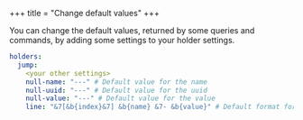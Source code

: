 +++
title = "Change default values"
+++

You can change the default values, returned by some queries and commands, by adding some settings to your holder settings.

```yaml
holders:
  jump:
    <your other settings>
    null-name: "---" # Default value for the name
    null-uuid: "---" # Default value for the uuid
    null-value: "---" # Default value for the value
    line: "&7[&b{index}&7] &b{name} &7- &b{value}" # Default format for the top line in the top list
```
